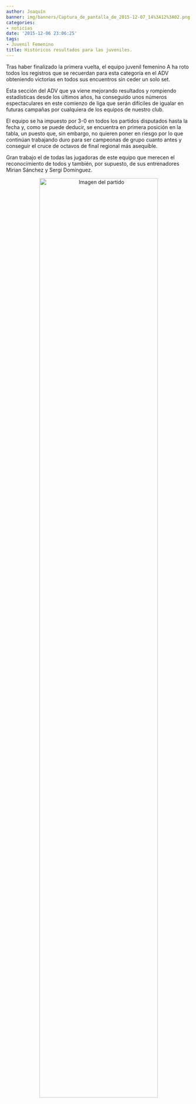 ```yaml
---
author: Joaquín
banner: img/banners/Captura_de_pantalla_de_2015-12-07_14%3A12%3A02.png
categories:
- noticias
date: '2015-12-06 23:06:25'
tags:
- Juvenil Femenino
title: Históricos resultados para las juveniles.
---
```


Tras haber finalizado la primera vuelta, el equipo juvenil femenino A ha roto todos los registros que se recuerdan para esta categoría en el ADV obteniendo victorias en todos sus encuentros sin ceder un solo set.

Esta sección del ADV que ya viene mejorando resultados y rompiendo estadísticas desde los últimos años, ha conseguido unos números espectaculares en este comienzo de liga que serán difíciles de igualar en futuras campañas por cualquiera de los equipos de nuestro club.

El equipo se ha impuesto por 3-0 en todos los partidos disputados hasta la fecha y, como se puede deducir, se encuentra en primera posición en la tabla, un puesto que, sin embargo, no quieren poner en riesgo por lo que continúan trabajando duro para ser campeonas de grupo cuanto antes y conseguir el cruce de octavos de final regional más asequible.

Gran trabajo el de todas las jugadoras de este equipo que merecen el reconocimiento de todos y también, por supuesto, de sus entrenadores Mirian Sánchez y Sergi Domínguez.

<center>
<a target="_new" href="http://www.advmiguelturra.org/img/banners/Captura%20de%20pantalla%20de%202015-12-07%2014%3A12%3A02.png"> 
<img alt="Imagen del partido" width="80%" align="center" src="http://www.advmiguelturra.org/img/banners/Captura%20de%20pantalla%20de%202015-12-07%2014%3A12%3A02.png"/> </a> </center>




